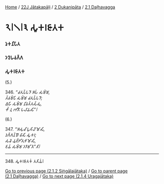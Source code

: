 
[Home](/) / [22J Jātakapāḷi](../../../22J.md) / [2 Dukanipāta](../../2.md) / [2.1 Daḷhavagga](../2.1.md)

# 𑁨𑁇𑁧𑁇𑁩 𑀲𑀽𑀓𑀭𑀚𑀸𑀢𑀓

### 𑀤𑀼𑀓𑀦𑀺𑀧𑀸𑀢

### 𑀤𑀍𑀳𑀯𑀕𑁆𑀕

### 𑀲𑀽𑀓𑀭𑀚𑀸𑀢𑀓

(5.)

346\. _“𑀘𑀢𑀼𑀧𑁆𑀧𑀤𑁄 𑀅𑀳𑀁 𑀲𑀫𑁆𑀫,_  
_𑀢𑁆𑀯𑀫𑁆𑀧𑀺 𑀲𑀫𑁆𑀫 𑀘𑀢𑀼𑀧𑁆𑀧𑀤𑁄;_  
_𑀏𑀳𑀺 𑀲𑀫𑁆𑀫 𑀦𑀺𑀯𑀢𑁆𑀢𑀲𑁆𑀲𑀼,_  
_𑀓𑀺𑀁 𑀦𑀼 𑀪𑀻𑀢𑁄 𑀧𑀮𑀸𑀬𑀲𑀺”𑁇_  


(6.)

347\. _“𑀅𑀲𑀼𑀘𑀺 𑀧𑀽𑀢𑀺𑀮𑁄𑀫𑁄𑀲𑀺,_  
_𑀤𑀼𑀕𑁆𑀕𑀦𑁆𑀥𑁄 𑀯𑀸𑀲𑀺 𑀲𑀽𑀓𑀭;_  
_𑀲𑀘𑁂 𑀬𑀼𑀚𑁆𑀛𑀺𑀢𑀼𑀓𑀸𑀫𑁄𑀲𑀺,_  
_𑀚𑀬𑀁 𑀲𑀫𑁆𑀫 𑀤𑀤𑀸𑀫𑀺 𑀢𑁂”𑀢𑀺𑁇_  


---

348\. 𑀲𑀽𑀓𑀭𑀚𑀸𑀢𑀓𑀁 𑀢𑀢𑀺𑀬𑀁𑁇



[Go to previous page (2.1.2 Siṅgālajātaka)](2.1.2.md) / [Go to parent page (2.1 Daḷhavagga)](../2.1.md) / [Go to next page (2.1.4 Uragajātaka)](2.1.4.md)


